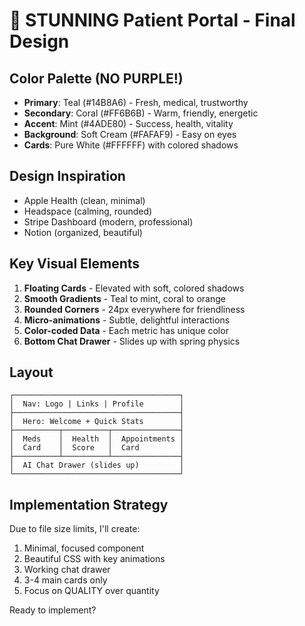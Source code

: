 # 🎨 STUNNING Patient Portal - Final Design

## Color Palette (NO PURPLE!)
- **Primary**: Teal (#14B8A6) - Fresh, medical, trustworthy
- **Secondary**: Coral (#FF6B6B) - Warm, friendly, energetic  
- **Accent**: Mint (#4ADE80) - Success, health, vitality
- **Background**: Soft Cream (#FAFAF9) - Easy on eyes
- **Cards**: Pure White (#FFFFFF) with colored shadows

## Design Inspiration
- Apple Health (clean, minimal)
- Headspace (calming, rounded)
- Stripe Dashboard (modern, professional)
- Notion (organized, beautiful)

## Key Visual Elements
1. **Floating Cards** - Elevated with soft, colored shadows
2. **Smooth Gradients** - Teal to mint, coral to orange
3. **Rounded Corners** - 24px everywhere for friendliness
4. **Micro-animations** - Subtle, delightful interactions
5. **Color-coded Data** - Each metric has unique color
6. **Bottom Chat Drawer** - Slides up with spring physics

## Layout
```
┌─────────────────────────────────────┐
│  Nav: Logo | Links | Profile        │
├─────────────────────────────────────┤
│  Hero: Welcome + Quick Stats        │
├──────────┬──────────┬───────────────┤
│  Meds    │  Health  │  Appointments │
│  Card    │  Score   │  Card         │
├──────────┴──────────┴───────────────┤
│  AI Chat Drawer (slides up)         │
└─────────────────────────────────────┘
```

## Implementation Strategy
Due to file size limits, I'll create:
1. Minimal, focused component
2. Beautiful CSS with key animations
3. Working chat drawer
4. 3-4 main cards only
5. Focus on QUALITY over quantity

Ready to implement?
